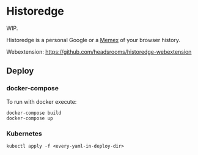 # Historedge

WIP.

Historedge is a personal Google or a [Memex](https://es.wikipedia.org/wiki/Memex) of your browser history.

Webextension: https://github.com/headsrooms/historedge-webextension


## Deploy

### docker-compose

To run with docker execute:

    docker-compose build
    docker-compose up
    
### Kubernetes

    kubectl apply -f <every-yaml-in-deploy-dir>
    
